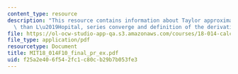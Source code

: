 ```yaml
---
content_type: resource
description: "This resource contains information about Taylor approximations rather\
  \ than L\u2019Hopital, series converge and definition of the derivative."
file: https://ol-ocw-studio-app-qa.s3.amazonaws.com/courses/18-014-calculus-with-theory-fall-2010/f25a2e406f542fc1c80cb29b7b053fe3_MIT18_014F10_final_pr_ex.pdf
file_type: application/pdf
resourcetype: Document
title: MIT18_014F10_final_pr_ex.pdf
uid: f25a2e40-6f54-2fc1-c80c-b29b7b053fe3
---
```

